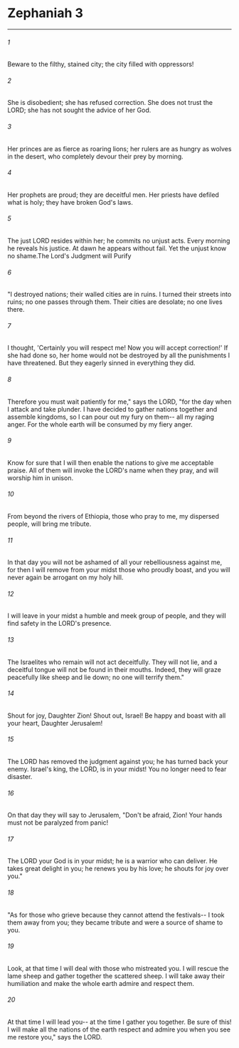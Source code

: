 # Zephaniah 3
***



###### 1 
Beware to the filthy, stained city; the city filled with oppressors! 

###### 2 
She is disobedient; she has refused correction. She does not trust the LORD; she has not sought the advice of her God. 

###### 3 
Her princes are as fierce as roaring lions; her rulers are as hungry as wolves in the desert, who completely devour their prey by morning. 

###### 4 
Her prophets are proud; they are deceitful men. Her priests have defiled what is holy; they have broken God's laws. 

###### 5 
The just LORD resides within her; he commits no unjust acts. Every morning he reveals his justice. At dawn he appears without fail. Yet the unjust know no shame.The Lord's Judgment will Purify 

###### 6 
"I destroyed nations; their walled cities are in ruins. I turned their streets into ruins; no one passes through them. Their cities are desolate; no one lives there. 

###### 7 
I thought, 'Certainly you will respect me! Now you will accept correction!' If she had done so, her home would not be destroyed by all the punishments I have threatened. But they eagerly sinned in everything they did. 

###### 8 
Therefore you must wait patiently for me," says the LORD, "for the day when I attack and take plunder. I have decided to gather nations together and assemble kingdoms, so I can pour out my fury on them-- all my raging anger. For the whole earth will be consumed by my fiery anger. 

###### 9 
Know for sure that I will then enable the nations to give me acceptable praise. All of them will invoke the LORD's name when they pray, and will worship him in unison. 

###### 10 
From beyond the rivers of Ethiopia, those who pray to me, my dispersed people, will bring me tribute. 

###### 11 
In that day you will not be ashamed of all your rebelliousness against me, for then I will remove from your midst those who proudly boast, and you will never again be arrogant on my holy hill. 

###### 12 
I will leave in your midst a humble and meek group of people, and they will find safety in the LORD's presence. 

###### 13 
The Israelites who remain will not act deceitfully. They will not lie, and a deceitful tongue will not be found in their mouths. Indeed, they will graze peacefully like sheep and lie down; no one will terrify them." 

###### 14 
Shout for joy, Daughter Zion! Shout out, Israel! Be happy and boast with all your heart, Daughter Jerusalem! 

###### 15 
The LORD has removed the judgment against you; he has turned back your enemy. Israel's king, the LORD, is in your midst! You no longer need to fear disaster. 

###### 16 
On that day they will say to Jerusalem, "Don't be afraid, Zion! Your hands must not be paralyzed from panic! 

###### 17 
The LORD your God is in your midst; he is a warrior who can deliver. He takes great delight in you; he renews you by his love; he shouts for joy over you." 

###### 18 
"As for those who grieve because they cannot attend the festivals-- I took them away from you; they became tribute and were a source of shame to you. 

###### 19 
Look, at that time I will deal with those who mistreated you. I will rescue the lame sheep and gather together the scattered sheep. I will take away their humiliation and make the whole earth admire and respect them. 

###### 20 
At that time I will lead you-- at the time I gather you together. Be sure of this! I will make all the nations of the earth respect and admire you when you see me restore you," says the LORD.
